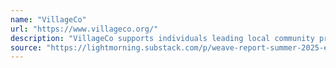 ```yaml
---
name: "VillageCo"
url: "https://www.villageco.org/"
description: "VillageCo supports individuals leading local community projects using our Village Model. Villages are community-led, self-sustaining groups with a purpose of promoting connections, holding space for meaningful conversations, and generating local engagement."
source: "https://lightmorning.substack.com/p/weave-report-summer-2025-edition"
---
```

